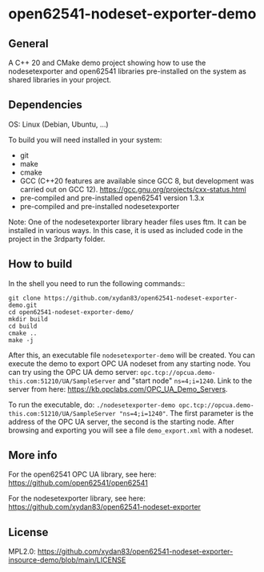 # open62541-nodeset-exporter-demo

## General

A C++ 20 and CMake demo project showing how to use the nodesetexporter and open62541 libraries pre-installed on the
system
as shared libraries in your project.

## Dependencies

OS: Linux (Debian, Ubuntu, ...)

To build you will need installed in your system:

- git
- make
- cmake
- GCC (C++20 features are available since GCC 8, but development was carried out on GCC 12).
  https://gcc.gnu.org/projects/cxx-status.html
- pre-compiled and pre-installed open62541 version 1.3.x
- pre-compiled and pre-installed nodesetexporter

Note: One of the nodesetexporter library header files uses ftm. It can be installed in various ways. In this case, it is
used as included code in the project in the 3rdparty folder.

## How to build

In the shell you need to run the following commands::

```
git clone https://github.com/xydan83/open62541-nodeset-exporter-demo.git
cd open62541-nodeset-exporter-demo/
mkdir build
cd build
cmake ..
make -j
```

After this, an executable file `nodesetexporter-demo` will be created. You can execute the demo to
export OPC UA nodeset from any starting node.
You can try using the OPC UA demo server: `opc.tcp://opcua.demo-this.com:51210/UA/SampleServer` and "start
node" `ns=4;i=1240`.
Link to the server from here: https://kb.opclabs.com/OPC_UA_Demo_Servers.

To run the executable,
do: `./nodesetexporter-demo opc.tcp://opcua.demo-this.com:51210/UA/SampleServer "ns=4;i=1240"`.
The first parameter is the address of the OPC UA server, the second is the starting node.
After browsing and exporting you will see a file `demo_export.xml` with a nodeset.

## More info

For the open62541 OPC UA library, see here: https://github.com/open62541/open62541

For the nodesetexporter library, see here: https://github.com/xydan83/open62541-nodeset-exporter

## License

MPL2.0: https://github.com/xydan83/open62541-nodeset-exporter-insource-demo/blob/main/LICENSE